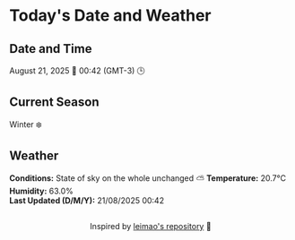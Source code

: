  # Today's Date and Weather
    
## Date and Time
August 21, 2025 📅
00:42 (GMT-3) 🕒

## Current Season
Winter ❄️
## Weather 
**Conditions:** State of sky on the whole unchanged ⛅
**Temperature:** 20.7°C  
**Humidity:** 63.0%  
**Last Updated (D/M/Y):** 21/08/2025 00:42
##
<div align="center">Inspired by <a href="https://github.com/leimao/What-Is-The-Date-Today">leimao's repository</a> 🌱</div>
